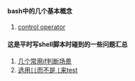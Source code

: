 #### bash中的几个基本概念
1. [control operator](control_operator.md)

#### 这是平时写shell脚本时碰到的一些问题汇总
1. [几个常用if判断场景](if_cases.md)
2. [选用`[[`而不是 `[`来test](bracket.md)
